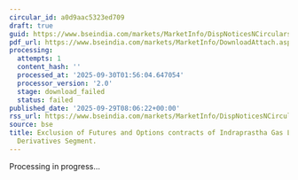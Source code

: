 ```yaml
---
circular_id: a0d9aac5323ed709
draft: true
guid: https://www.bseindia.com/markets/MarketInfo/DispNoticesNCirculars.aspx?Noticeid={2E0B786D-8C53-4BEA-9764-84698D60D599}&noticeno=20250929-9&dt=09/29/2025&icount=9&totcount=87&flag=0
pdf_url: https://www.bseindia.com/markets/MarketInfo/DownloadAttach.aspx?id=20250929-9&attachedId=
processing:
  attempts: 1
  content_hash: ''
  processed_at: '2025-09-30T01:56:04.647054'
  processor_version: '2.0'
  stage: download_failed
  status: failed
published_date: '2025-09-29T08:06:22+00:00'
rss_url: https://www.bseindia.com/markets/MarketInfo/DispNoticesNCirculars.aspx?Noticeid={2E0B786D-8C53-4BEA-9764-84698D60D599}&noticeno=20250929-9&dt=09/29/2025&icount=9&totcount=87&flag=0
source: bse
title: Exclusion of Futures and Options contracts of Indraprastha Gas Ltd from Equity
  Derivatives Segment.
---
```


Processing in progress...
